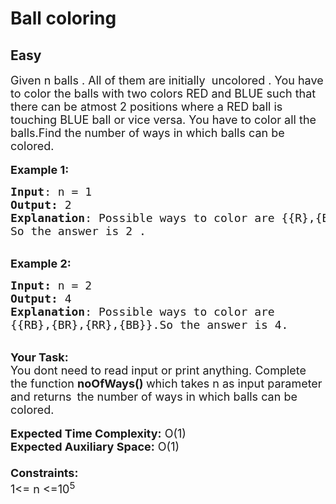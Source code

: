# Ball coloring
##  Easy 
<div class="problems_problem_content__Xm_eO"><p><span style="font-size:18px">Given n&nbsp;balls . All of them are initially &nbsp;uncolored . You have to color the balls with two colors RED and BLUE such that there can be atmost 2 positions where a RED ball is touching BLUE ball or vice versa. You have to color all the balls.Find the number of ways in which balls can be colored.</span><br>
<br>
<span style="font-size:18px"><strong>Example 1:</strong></span></p>

<pre><span style="font-size:18px"><strong>Input</strong>: n = 1
<strong>Output: </strong>2
<strong>Explanation</strong>: Possible ways to color are {{R},{B}}. 
So the answer is 2 .</span><span style="font-size:18px">
</span></pre>

<p><br>
<span style="font-size:18px"><strong>Example 2:</strong></span></p>

<pre><span style="font-size:18px"><strong>Input: </strong>n = 2
<strong>Output:&nbsp;</strong>4
<strong>Explanation</strong>: Possible ways to color are 
{{RB},{BR},{RR},{BB}}.So the answer is 4.
</span></pre>

<p><br>
<span style="font-size:18px"><strong>Your Task:&nbsp;&nbsp;</strong><br>
You dont need to read input or print anything. Complete the function <strong>noOfWays()&nbsp;</strong>which takes n&nbsp;as input parameter and returns </span>&nbsp;<span style="font-size:18px">the number of ways in which balls can be colored.</span><br>
<br>
<span style="font-size:18px"><strong>Expected Time Complexity:</strong> O(1)<br>
<strong>Expected Auxiliary Space:</strong> O(1)<br>
<br>
<strong>Constraints:</strong><br>
1&lt;= n&nbsp;&lt;=10<sup>5</sup></span></p>
</div>